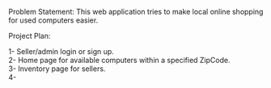 Problem Statement: This web application tries to make local online shopping for used computers easier.

Project Plan:

1- Seller/admin login  or sign up.\
2- Home page for available computers within a specified ZipCode.\
3- Inventory page for sellers.\
4- 